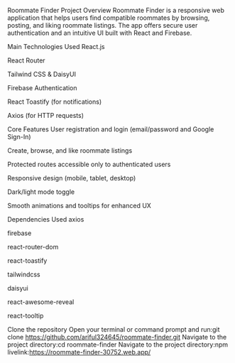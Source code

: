 Roommate Finder
Project Overview
Roommate Finder is a responsive web application that helps users find compatible roommates by browsing, posting, and liking roommate listings. The app offers secure user authentication and an intuitive UI built with React and Firebase.



Main Technologies Used
React.js

React Router

Tailwind CSS & DaisyUI

Firebase Authentication

React Toastify (for notifications)

Axios (for HTTP requests)

Core Features
User registration and login (email/password and Google Sign-In)

Create, browse, and like roommate listings

Protected routes accessible only to authenticated users

Responsive design (mobile, tablet, desktop)

Dark/light mode toggle

Smooth animations and tooltips for enhanced UX

Dependencies Used
axios

firebase

react-router-dom

react-toastify

tailwindcss

daisyui

react-awesome-reveal

react-tooltip

 Clone the repository
Open your terminal or command prompt and run:git clone https://github.com/ariful324645/roommate-finder.git
Navigate to the project directory:cd roommate-finder
Navigate to the project directory:npm 
livelink:https://roommate-finder-30752.web.app/
 


